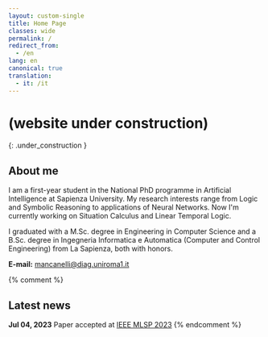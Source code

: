 ```yaml
---
layout: custom-single
title: Home Page
classes: wide
permalink: /
redirect_from:
  - /en
lang: en
canonical: true
translation: 
  - it: /it
---
```


# (website under construction)
{: .under_construction }

## About me

I am a first-year student in the National PhD programme in Artificial Intelligence at Sapienza University.
My research interests range from Logic and Symbolic Reasoning to applications of Neural Networks.
Now I'm currently working on Situation Calculus and Linear Temporal Logic.

I graduated with a M.Sc. degree in Engineering in Computer Science and a B.Sc. degree in Ingegneria Informatica 
e Automatica (Computer and Control Engineering) from La Sapienza, both with honors.

**E-mail:** mancanelli@diag.uniroma1.it

{% comment %}
## Latest news

**Jul 04, 2023** Paper accepted at [IEEE MLSP 2023](https://2023.ieeemlsp.org/)
{% endcomment %}